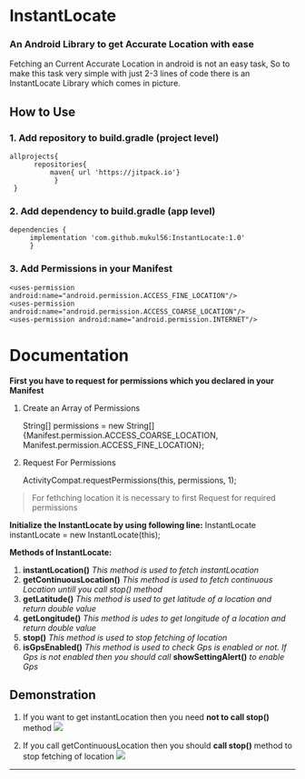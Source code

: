 # InstantLocate

### An Android Library to get Accurate Location with ease

Fetching an Current Accurate Location in android is not an easy task, So to make this task very simple with just 2-3 lines of code there is an InstantLocate Library which comes in picture.

##  **How to Use**
### 1. Add repository to build.gradle (project level)
    allprojects{
		  repositories{
			  maven{ url 'https://jitpack.io'}  
	           }
     }
### 2. Add dependency to build.gradle (app level)
    dependencies {
         implementation 'com.github.mukul56:InstantLocate:1.0'        
         }


### 3. Add Permissions in your Manifest
    <uses-permission android:name="android.permission.ACCESS_FINE_LOCATION"/>     
    <uses-permission android:name="android.permission.ACCESS_COARSE_LOCATION"/>                      
    <uses-permission android:name="android.permission.INTERNET"/>     


# Documentation

**First you have to request for permissions which you declared  in your Manifest**

1. Create an Array of Permissions 
    
    String[] permissions = new String[]{Manifest.permission.ACCESS_COARSE_LOCATION, Manifest.permission.ACCESS_FINE_LOCATION};   
    
2. Request For Permissions

     ActivityCompat.requestPermissions(this, permissions, 1); 



> For fethching location it is necessary to first Request for required permissions


**Initialize the InstantLocate by using following line:**
    InstantLocate instantLocate = new InstantLocate(this);      


**Methods of InstantLocate:**

 1. **instantLocation()**  *This method is used to fetch instantLocation*
 2. **getContinuousLocation()** *This method is used to fetch continuous Location untill you call stop() method*
 3. **getLatitude()** *This method is used to get latitude of a location and return double value*
 4. **getLongitude()** *This method is udes to get longitude of a location and return double value*
 5. **stop()** *This method is used to stop fetching of location*
 6. **isGpsEnabled()** *This method is used to check Gps is enabled or not. If Gps is not enabled then you should call* **showSettingAlert()** *to enable Gps*

 ## Demonstration
1. If you want to get instantLocation then you need **not to call stop()** method
![](https://github.com/mukul56/InstantLocate/blob/master/app/src/main/res/drawable/instloCode.png)

2. If you call getContinuousLocation then you should **call stop()** method to stop fetching of location
![](https://github.com/mukul56/InstantLocate/blob/master/app/src/main/res/drawable/contlocation.png)

__________________________________________________________________________________________________________________________________________________________________

